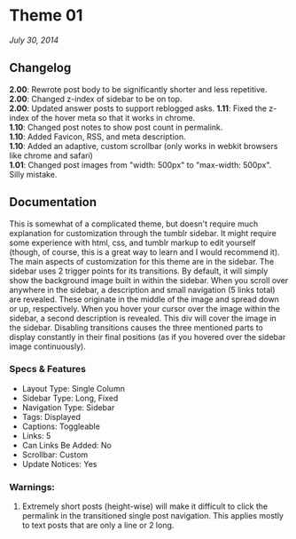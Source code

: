 # Theme 01

*July 30, 2014*

## Changelog

**2.00**: Rewrote post body to be significantly shorter and less repetitive.  
**2.00**: Changed z-index of sidebar to be on top.  
**2.00**: Updated answer posts to support reblogged asks.
**1.11**: Fixed the z-index of the hover meta so that it works in chrome.  
**1.10**: Changed post notes to show post count in permalink.  
**1.10**: Added Favicon, RSS, and meta description.  
**1.10**: Added an adaptive, custom scrollbar (only works in webkit browsers like chrome and safari)  
**1.01**: Changed post images from "width: 500px" to "max-width: 500px". Silly mistake.  

## Documentation

This is somewhat of a complicated theme, but doesn't require much explanation for customization through the tumblr sidebar. It might require some experience with html, css, and tumblr markup to edit yourself (though, of course, this is a great way to learn and I would recommend it). The main aspects of customization for this theme are in the sidebar. The sidebar uses 2 trigger points for its transitions. By default, it will simply show the background image built in within the sidebar. When you scroll over anywhere in the sidebar, a description and small navigation (5 links total) are revealed. These originate in the middle of the image and spread down or up, respectively. When you hover your cursor over the image within the sidebar, a second description is revealed. This div will cover the image in the sidebar. Disabling transitions causes the three mentioned parts to display constantly in their final positions (as if you hovered over the sidebar image continuously).

### Specs & Features

- Layout Type: Single Column
- Sidebar Type: Long, Fixed
- Navigation Type: Sidebar
- Tags: Displayed
- Captions: Toggleable
- Links: 5
- Can Links Be Added: No
- Scrollbar: Custom
- Update Notices: Yes


### Warnings:

1. Extremely short posts (height-wise) will make it difficult to click the permalink in the transitioned single post navigation. This applies mostly to text posts that are only a line or 2 long.
